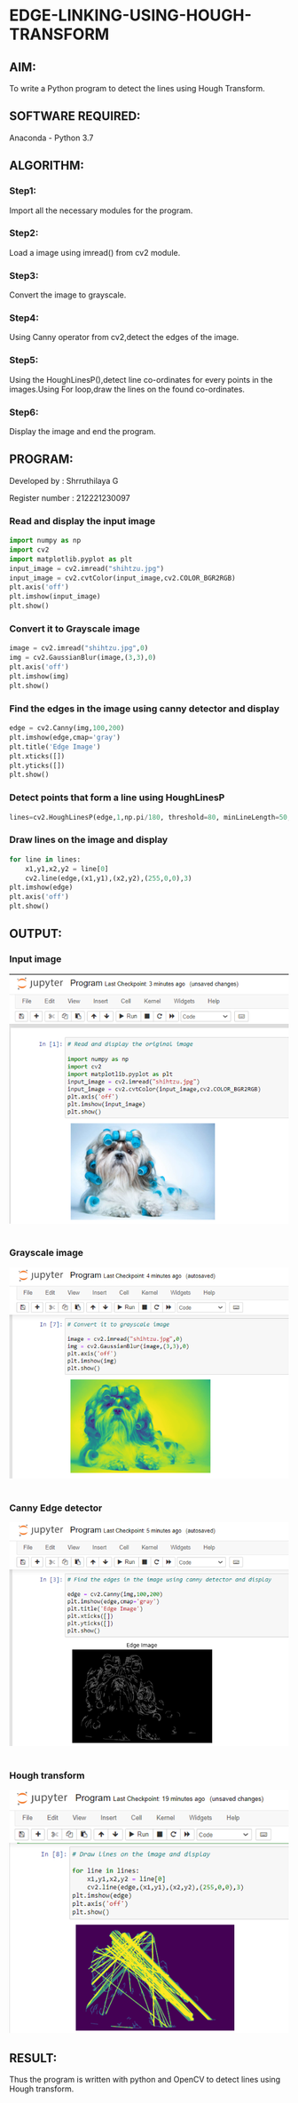 # EDGE-LINKING-USING-HOUGH-TRANSFORM
## AIM:
To write a Python program to detect the lines using Hough Transform.

## SOFTWARE REQUIRED:
Anaconda - Python 3.7

## ALGORITHM:
### Step1:
Import all the necessary modules for the program.

### Step2:
Load a image using imread() from cv2 module.

### Step3:
Convert the image to grayscale.

### Step4:
Using Canny operator from cv2,detect the edges of the image.

### Step5:
Using the HoughLinesP(),detect line co-ordinates for every points in the images.Using For loop,draw the lines on the found co-ordinates.

### Step6:
Display the image and end the program.


## PROGRAM:
Developed by : Shrruthilaya G

Register number : 212221230097

### Read and display the input image
```python
import numpy as np
import cv2
import matplotlib.pyplot as plt
input_image = cv2.imread("shihtzu.jpg")
input_image = cv2.cvtColor(input_image,cv2.COLOR_BGR2RGB)
plt.axis('off')
plt.imshow(input_image)
plt.show()
```

### Convert it to Grayscale image
```python
image = cv2.imread("shihtzu.jpg",0)
img = cv2.GaussianBlur(image,(3,3),0)
plt.axis('off')
plt.imshow(img)
plt.show()
```

### Find the edges in the image using canny detector and display
```python
edge = cv2.Canny(img,100,200)
plt.imshow(edge,cmap='gray')
plt.title('Edge Image')
plt.xticks([])
plt.yticks([])
plt.show()
```

### Detect points that form a line using HoughLinesP
```python
lines=cv2.HoughLinesP(edge,1,np.pi/180, threshold=80, minLineLength=50,maxLineGap=250)
```
### Draw lines on the image and display
```python
for line in lines:
    x1,y1,x2,y2 = line[0]
    cv2.line(edge,(x1,y1),(x2,y2),(255,0,0),3)
plt.imshow(edge)
plt.axis('off')
plt.show()
```
## OUTPUT:

### Input image 
![](output1.png)
<br>
</br>

### Grayscale image
![](output2.png)
<br>
</br>

### Canny Edge detector 
![](output3.png)
<br>
</br>

### Hough transform
![](output4.png)

## RESULT:
Thus the program is written with python and OpenCV to detect lines using Hough transform. 
